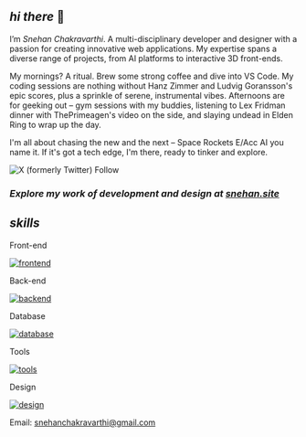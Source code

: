 ## _hi there_ 👋
 I’m _Snehan Chakravarthi_. A multi-disciplinary developer and designer with a passion for creating innovative web applications. My expertise spans a diverse range of projects, from AI platforms to interactive 3D front-ends.

 My mornings? A ritual. Brew some strong coffee and dive into VS Code. My coding sessions are nothing without Hanz Zimmer and Ludvig Goransson's epic scores, plus a sprinkle of serene, instrumental vibes. Afternoons are for geeking out – gym sessions with my buddies, listening to Lex Fridman dinner with ThePrimeagen's video on the side, and slaying undead in Elden Ring to wrap up the day.

I'm all about chasing the new and the next – Space Rockets E/Acc AI you name it. If it's got a tech edge, I'm there, ready to tinker and explore.


![X (formerly Twitter) Follow](https://img.shields.io/twitter/follow/:snehan_chakrav)


### _Explore my work of development and design at [snehan.site](https://snehan.site)_

## _skills_
 Front-end

[![frontend](https://skillicons.dev/icons?i=react,threejs,svelte,next,astro,remix,tailwind)](https://skillicons.dev)

Back-end

[![backend](https://skillicons.dev/icons?i=nodejs,express,python,flask,fastapi,django)](https://skillicons.dev)

Database

[![database](https://skillicons.dev/icons?i=postgres,mysql,supabase,mongo,firebase,redis)](https://skillicons.dev)

Tools

[![tools](https://skillicons.dev/icons?i=postman,graphql,git,vscode,docker,vercel,kubernetes)](https://skillicons.dev)

Design

[![design](https://skillicons.dev/icons?i=figma,xd,blender,ps,ai,ae)](https://skillicons.dev)

Email: snehanchakravarthi@gmail.com

